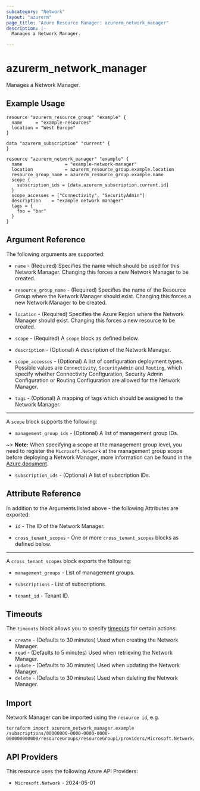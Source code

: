 ```yaml
---
subcategory: "Network"
layout: "azurerm"
page_title: "Azure Resource Manager: azurerm_network_manager"
description: |-
  Manages a Network Manager.

---
```


# azurerm_network_manager

Manages a Network Manager.

## Example Usage

```hcl
resource "azurerm_resource_group" "example" {
  name     = "example-resources"
  location = "West Europe"
}

data "azurerm_subscription" "current" {
}

resource "azurerm_network_manager" "example" {
  name                = "example-network-manager"
  location            = azurerm_resource_group.example.location
  resource_group_name = azurerm_resource_group.example.name
  scope {
    subscription_ids = [data.azurerm_subscription.current.id]
  }
  scope_accesses = ["Connectivity", "SecurityAdmin"]
  description    = "example network manager"
  tags = {
    foo = "bar"
  }
}
```

## Argument Reference

The following arguments are supported:

* `name` - (Required) Specifies the name which should be used for this Network Manager. Changing this forces a new Network Manager to be created.

* `resource_group_name` - (Required) Specifies the name of the Resource Group where the Network Manager should exist. Changing this forces a new Network Manager to be created.

* `location` - (Required) Specifies the Azure Region where the Network Manager should exist. Changing this forces a new resource to be created.

* `scope` - (Required) A `scope` block as defined below.

* `description` - (Optional) A description of the Network Manager.

* `scope_accesses` - (Optional) A list of configuration deployment types. Possible values are `Connectivity`, `SecurityAdmin` and `Routing`, which specify whether Connectivity Configuration, Security Admin Configuration or Routing Configuration are allowed for the Network Manager.

* `tags` - (Optional) A mapping of tags which should be assigned to the Network Manager.

---

A `scope` block supports the following:

* `management_group_ids` - (Optional) A list of management group IDs.

~> **Note:** When specifying a scope at the management group level, you need to register the `Microsoft.Network` at the management group scope before deploying a Network Manager, more information can be found in the [Azure document](https://learn.microsoft.com/en-us/azure/virtual-network-manager/concept-network-manager-scope#scope).

* `subscription_ids` - (Optional) A list of subscription IDs.

## Attribute Reference

In addition to the Arguments listed above - the following Attributes are exported:

* `id` - The ID of the Network Manager.

* `cross_tenant_scopes` - One or more `cross_tenant_scopes` blocks as defined below.

---

A `cross_tenant_scopes` block exports the following:

* `management_groups` - List of management groups.

* `subscriptions` - List of subscriptions.

* `tenant_id` - Tenant ID.

## Timeouts

The `timeouts` block allows you to specify [timeouts](https://developer.hashicorp.com/terraform/language/resources/configure#define-operation-timeouts) for certain actions:

* `create` - (Defaults to 30 minutes) Used when creating the Network Manager.
* `read` - (Defaults to 5 minutes) Used when retrieving the Network Manager.
* `update` - (Defaults to 30 minutes) Used when updating the Network Manager.
* `delete` - (Defaults to 30 minutes) Used when deleting the Network Manager.

## Import

Network Manager can be imported using the `resource id`, e.g.

```shell
terraform import azurerm_network_manager.example /subscriptions/00000000-0000-0000-0000-000000000000/resourceGroups/resourceGroup1/providers/Microsoft.Network/networkManagers/networkManager1
```

## API Providers
<!-- This section is generated, changes will be overwritten -->
This resource uses the following Azure API Providers:

* `Microsoft.Network` - 2024-05-01
